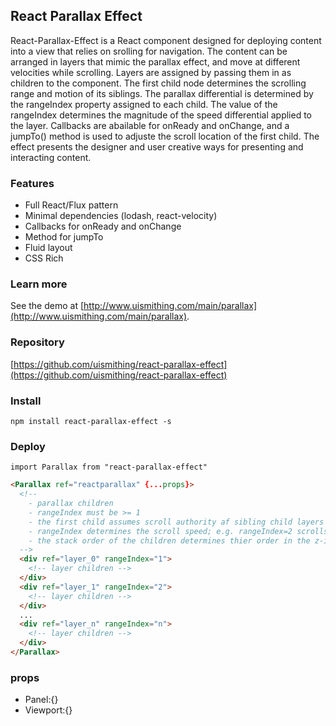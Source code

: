 ## React Parallax Effect

React-Parallax-Effect is a React component designed for deploying content into a view that relies on srolling for navigation. The content can be arranged in layers that mimic the parallax effect, and move at different velocities while scrolling. Layers are assigned by passing them in as children to the component. The first child node determines the scrolling range and motion of its siblings. The parallax differential is determined by the rangeIndex property assigned to each child. The value of the rangeIndex determines the magnitude of the speed differential applied to the layer. Callbacks are abailable for onReady and onChange, and a jumpTo() method is used to adjuste the scroll location of the first child. The effect presents the designer and user creative ways for presenting and interacting content.

### Features
  * Full React/Flux pattern
  * Minimal dependencies (lodash, react-velocity)
  * Callbacks for onReady and onChange
  * Method for jumpTo
  * Fluid layout
  * CSS Rich

### Learn more
See the demo at [http://www.uismithing.com/main/parallax](http://www.uismithing.com/main/parallax).

### Repository
[https://github.com/uismithing/react-parallax-effect](https://github.com/uismithing/react-parallax-effect)

### Install
`npm install react-parallax-effect -s`

### Deploy
`import Parallax from "react-parallax-effect"`
```html
<Parallax ref="reactparallax" {...props}>
  <!--
    - parallax children
    - rangeIndex must be >= 1
    - the first child assumes scroll authority af sibling child layers
    - rangeIndex determines the scroll speed; e.g. rangeIndex=2 scrolls half the speed of rangeIndex=1
    - the stack order of the children determines thier order in the z-index stack
  -->
  <div ref="layer_0" rangeIndex="1">
    <!-- layer children -->
  </div>
  <div ref="layer_1" rangeIndex="2">
    <!-- layer children -->
  </div>
  ...
  <div ref="layer_n" rangeIndex="n">
    <!-- layer children -->
  </div>
</Parallax>
```

### props
  * Panel:{}
  * Viewport:{}